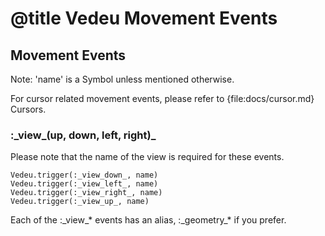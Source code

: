 # @title Vedeu Movement Events

## Movement Events

Note: 'name' is a Symbol unless mentioned otherwise.

For cursor related movement events, please refer to
{file:docs/cursor.md} Cursors.


### :\_view_(up, down, left, right)_

Please note that the name of the view is required for these events.

    Vedeu.trigger(:_view_down_, name)
    Vedeu.trigger(:_view_left_, name)
    Vedeu.trigger(:_view_right_, name)
    Vedeu.trigger(:_view_up_, name)

Each of the :\_view_* events has an alias, :\_geometry_* if you prefer.
